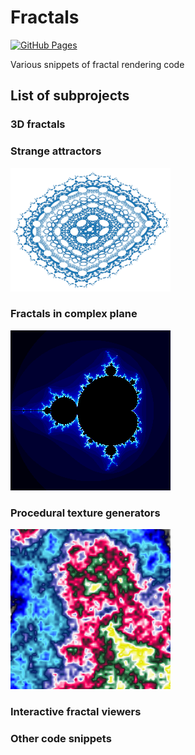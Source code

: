 # Fractals

[![GitHub Pages](https://img.shields.io/badge/%20-GitHub%20Pages-informational)](https://tisnik.github.io/fractals/)

Various snippets of fractal rendering code

## List of subprojects

### 3D fractals

### Strange attractors

[![Strange attractor](docs/attractors/2D/hopalong.png)](attractors/index.md)

### Fractals in complex plane

![Fractal in complex plane](docs/complex/mandelbrot_small.png)

### Procedural texture generators

![Procedural texture](docs/textures/patternE_perlin_noise2.png)

### Interactive fractal viewers

### Other code snippets
